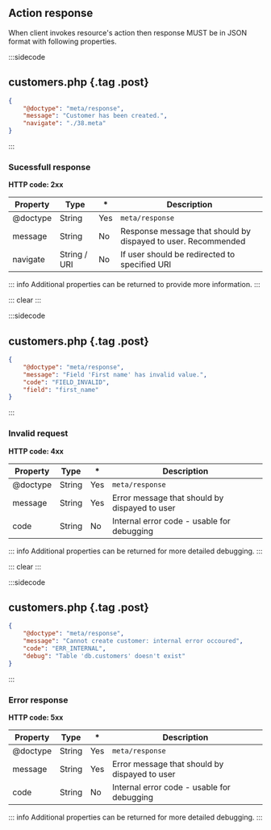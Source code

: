 ## Action response

When client invokes resource's action then response MUST be in JSON format with following properties.

:::sidecode
## customers.php {.tag .post}
```json
{
	"@doctype": "meta/response",
	"message": "Customer has been created.",
	"navigate": "./38.meta"
}
```
:::

### Sucessfull response

**HTTP code: 2xx**

| Property | Type | * | Description |
| -------- | ---- | - | ----------- |
| @doctype | String | Yes | `meta/response` |
| message  | String | No | Response message that should by dispayed to user. Recommended |
| navigate | String / URI | No | If user should be redirected to specified URI |

::: info
Additional properties can be returned to provide more information.
:::

::: clear :::

:::sidecode
## customers.php {.tag .post}
```json
{
	"@doctype": "meta/response",
	"message": "Field 'First name' has invalid value.",
	"code": "FIELD_INVALID",
	"field": "first_name"
}
```
:::

### Invalid request

**HTTP code: 4xx**

| Property | Type | * | Description |
| -------- | ---- | - | ----------- |
| @doctype | String | Yes | `meta/response` |
| message  | String | Yes | Error message that should by dispayed to user |
| code  | String | No | Internal error code - usable for debugging |

::: info
Additional properties can be returned for more detailed debugging.
:::

::: clear :::

:::sidecode
## customers.php {.tag .post}
```json
{
	"@doctype": "meta/response",
	"message": "Cannot create customer: internal error occoured",
	"code": "ERR_INTERNAL",
	"debug": "Table 'db.customers' doesn't exist"
}
```
:::

### Error response

**HTTP code: 5xx**

| Property | Type | * | Description |
| -------- | ---- | - | ----------- |
| @doctype | String | Yes | `meta/response` |
| message  | String | Yes | Error message that should by dispayed to user |
| code  | String | No | Internal error code - usable for debugging |

::: info
Additional properties can be returned for more detailed debugging.
:::